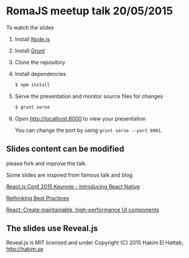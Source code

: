 # RomaJS meetup talk 20/05/2015
To watch the slides 


1. Install [Node.js](http://nodejs.org/)
2. Install [Grunt](http://gruntjs.com/getting-started#installing-the-cli)
4. Clone the  repository
5. Install dependencies
   ```sh
   $ npm install
   ```
6. Serve the presentation and monitor source files for changes
   ```sh
   $ grunt serve
   ```
7. Open <http://localhost:8000> to view your presentation

   You can change the port by using `grunt serve --port 8001`.

## Slides content can be modified
please fork and improve the talk.

Some slides are inspired from famous talk and blog 

[React.js Conf 2015 Keynote - Introducing React Native](https://code.facebook.com/videos/786462671439502/react-js-conf-2015-keynote-introducing-react-native-/)


[Rethinking Best Practices](http://www.slideshare.net/floydophone/react-preso-v2?related=1)


[React: Create maintainable, high-performance UI components](http://www.ibm.com/developerworks/web/library/wa-react-intro/index.html)

## The slides use Reveal.js
Reveal.js is MIT licensed and under Copyright (C) 2015 Hakim El Hattab, http://hakim.se
